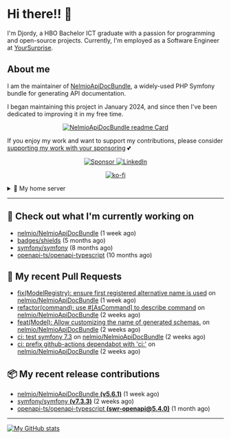 # Hi there!! 👋



I'm Djordy, a HBO Bachelor ICT graduate with a passion for programming and open-source projects.
Currently, I'm employed as a Software Engineer at [YourSurprise](https://www.linkedin.com/company/yoursurprise-com).

## About me
I am the maintainer of [NelmioApiDocBundle](https://github.com/nelmio/NelmioApiDocBundle), a widely-used PHP Symfony bundle for generating API documentation.

I began maintaining this project in January 2024, and since then I've been dedicated to improving it in my free time.

<p align='center'>
    <a href="https://github.com/nelmio/NelmioApiDocBundle">
        <img alt="NelmioApiDocBundle readme Card" src="https://github-readme-stats.vercel.app/api/pin/?username=nelmio&repo=NelmioApiDocBundle&theme=holi&bg_color=00000000" />
    </a>
</p>


If you enjoy my work and want to support my contributions, please consider [supporting my work with your sponsoring](https://github.com/sponsors/DjordyKoert) 💕

<p align='center'>
    <a href="https://github.com/sponsors/DjordyKoert">
        <img alt="Sponsor" src="https://img.shields.io/badge/sponsor-30363D?style=for-the-badge&logo=GitHub-Sponsors&logoColor=#white" />
    </a>
    <a href="https://nl.linkedin.com/in/djordy-koert-0648881a2">
        <img alt="LinkedIn" src="https://img.shields.io/badge/LinkedIn-0077B5?style=for-the-badge&logo=LinkedIn" />
    </a>
</p>
<p align='center'>
    <a href="https://ko-fi.com/P5P7SYBAJ" align='center'>
        <img alt="ko-fi" src="https://ko-fi.com/img/githubbutton_sm.svg" />
    </a>
</p>

<details>
    <summary>🌱 My home server</summary>

<p align='center'>
    <img src="https://img.shields.io/badge/TrueNAS_25.04.RC.1-0095D5?style=for-the-badge&logo=truenas&logoColor=white" />
    <img src="https://img.shields.io/badge/AMD%20Ryzen_7_5700G-ED1C24?style=for-the-badge&logo=amd&logoColor=white" />
    <img src="https://img.shields.io/badge/RAM-32GB-%230071C5?&style=for-the-badge&logoColor=white" />
    <img src="https://img.shields.io/badge/4x_st8000vn004-IronWolf_8TB-5AC710?style=for-the-badge&logo=seagate&logoColor=white" />
</p>

I run a hobby server in my free time, where I host various services.

- [Home Assistant](https://github.com/home-assistant/core)
- [Cloudflared](https://github.com/cloudflare/cloudflared)
- Various *arrs
- [Jellyfin](https://jellyfin.org/)
- [Jellyseerr](https://github.com/Fallenbagel/jellyseerr)
- [Pelican panel & wings](https://pelican.dev/)

</details>

---

## 🔭 Check out what I'm currently working on

- [nelmio/NelmioApiDocBundle](https://github.com/nelmio/NelmioApiDocBundle) (1 week ago)
- [badges/shields](https://github.com/badges/shields) (5 months ago)
- [symfony/symfony](https://github.com/symfony/symfony) (8 months ago)
- [openapi-ts/openapi-typescript](https://github.com/openapi-ts/openapi-typescript) (10 months ago)

## 🔨 My recent Pull Requests

- [fix(ModelRegistry): ensure first registered alternative name is used](https://github.com/nelmio/NelmioApiDocBundle/pull/2553) on [nelmio/NelmioApiDocBundle](https://github.com/nelmio/NelmioApiDocBundle) (1 week ago)
- [refactor(command): use #[AsCommand] to describe command](https://github.com/nelmio/NelmioApiDocBundle/pull/2544) on [nelmio/NelmioApiDocBundle](https://github.com/nelmio/NelmioApiDocBundle) (2 weeks ago)
- [feat(Model): Allow customizing the name of generated schemas.](https://github.com/nelmio/NelmioApiDocBundle/pull/2542) on [nelmio/NelmioApiDocBundle](https://github.com/nelmio/NelmioApiDocBundle) (2 weeks ago)
- [ci: test symfony 7.3](https://github.com/nelmio/NelmioApiDocBundle/pull/2541) on [nelmio/NelmioApiDocBundle](https://github.com/nelmio/NelmioApiDocBundle) (2 weeks ago)
- [ci: prefix github-actions dependabot with &#39;ci:&#39;](https://github.com/nelmio/NelmioApiDocBundle/pull/2539) on [nelmio/NelmioApiDocBundle](https://github.com/nelmio/NelmioApiDocBundle) (2 weeks ago)

## 📦 My recent release contributions

- [nelmio/NelmioApiDocBundle **(v5.6.1)**](https://github.com/nelmio/NelmioApiDocBundle/releases/tag/v5.6.1) (1 week ago)
- [symfony/symfony **(v7.3.3)**](https://github.com/symfony/symfony/releases/tag/v7.3.3) (2 weeks ago)
- [openapi-ts/openapi-typescript **(swr-openapi@5.4.0)**](https://github.com/openapi-ts/openapi-typescript/releases/tag/swr-openapi%405.4.0) (1 month ago)

---

[![My GitHub stats](https://github-readme-stats.vercel.app/api?username=DjordyKoert&theme=holi&bg_color=00000000&rank_icon=github)](https://github.com/anuraghazra/github-readme-stats)

